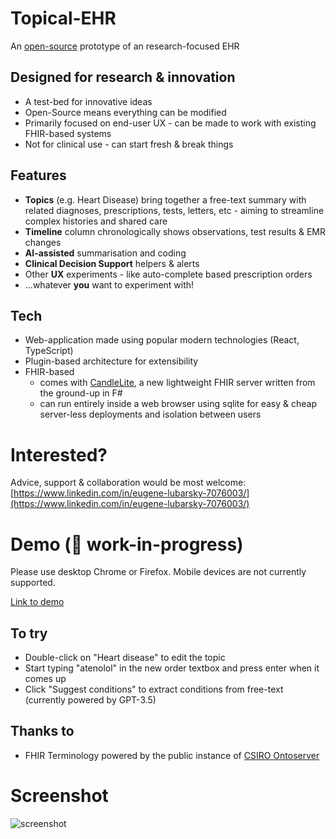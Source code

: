 # Topical-EHR

An [open-source](https://github.com/topical-ehr/topical-ehr) prototype of an research-focused EHR

## Designed for research & innovation

* A test-bed for innovative ideas
* Open-Source means everything can be modified
* Primarily focused on end-user UX - can be made to work with existing FHIR-based systems
* Not for clinical use - can start fresh & break things

## Features

* **Topics** (e.g. Heart Disease) bring together a free-text summary with related diagnoses, prescriptions, tests, letters, etc - aiming to streamline complex histories and shared care
* **Timeline** column chronologically shows observations, test results & EMR changes
* **AI-assisted** summarisation and coding
* **Clinical Decision Support** helpers & alerts
* Other **UX** experiments - like auto-complete based prescription orders
* ...whatever **you** want to experiment with!

## Tech

* Web-application made using popular modern technologies (React, TypeScript)
* Plugin-based architecture for extensibility
* FHIR-based
    * comes with [CandleLite](https://github.com/topical-ehr/candlelite), a new lightweight FHIR server written from the ground-up in F#
    * can run entirely inside a web browser using sqlite for easy & cheap server-less deployments and isolation between users

# Interested?

Advice, support & collaboration would be most welcome: [https://www.linkedin.com/in/eugene-lubarsky-7076003/](https://www.linkedin.com/in/eugene-lubarsky-7076003/)

# Demo (🚧 work-in-progress)

Please use desktop Chrome or Firefox. Mobile devices are not currently supported.

[Link to demo](https://topicalehr-demo.vercel.app/patient/3)

## To try
* Double-click on "Heart disease" to edit the topic
* Start typing "atenolol" in the new order textbox and press enter when it comes up
* Click "Suggest conditions" to extract conditions from free-text (currently powered by GPT-3.5)

## Thanks to
* FHIR Terminology powered by the public instance of [CSIRO Ontoserver](https://ontoserver.csiro.au/)

# Screenshot


<img alt="screenshot" src="https://github.com/topical-ehr/website/assets/932521/9c536155-2f74-40ca-9d7d-3f075465bff5">

